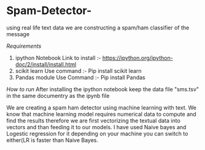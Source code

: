# Spam-Detector-
using real life text data we are constructing a spam/ham classifier of the message

*Requirements*
1. ipython Notebook Link to install :- https://ipython.org/ipython-doc/2/install/install.html
2. scikit learn Use command :- Pip install scikit learn
3. Pandas module Use Command :- Pip install Pandas

*How to run*
After installing the ipython notebook keep the data file "sms.tsv" in the same documentry as the ipynb file

We are creating a spam ham detector using machine learning with text.
We know that machine learning model requires numerical data to compute and find the results therefore we are first vectorizing the
textual data into vectors and than feeding it to our models.
I have used Naive bayes and Logestic regression for it depending on your machine you can switch to either(LR is faster than Naive Bayes.


